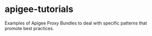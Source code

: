 apigee-tutorials
================
Examples of Apigee Proxy Bundles to deal with specific patterns that promote best practices.
